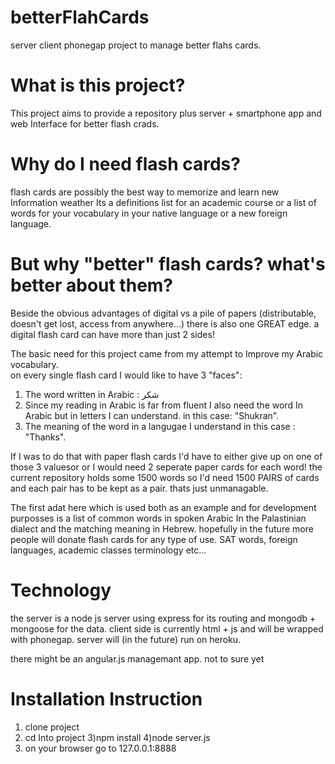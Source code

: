 # betterFlahCards
server client phonegap project to manage better flahs cards.    

# What is this project?
This project aims to provide a repository plus server + smartphone app and web Interface for better flash crads.    

# Why do I need flash cards?    
flash cards are possibly the best way to memorize and learn new Information weather Its a definitions list for an academic course or a list of words for your vocabulary in your native language or a new foreign language.     

# But why "better" flash cards? what's better about them?    
Beside the obvious advantages of digital vs a pile of papers (distributable, doesn't get lost, access from anywhere...)
there is also one GREAT edge. a digital flash card can have more than just 2 sides!    

The basic need for this project came from my attempt to Improve my Arabic vocabulary.    
on every single flash card I would like to have 3 "faces":    
1) The word written in Arabic : شكر    
2) Since my reading in Arabic is far from fluent I also need the word In Arabic but in letters I can understand. in this case: "Shukran".    
3) The meaning of the word in a langugae I understand in this case : "Thanks".    

If I was to do that with paper flash cards I'd have to either give up on one of those 3 valuesor or I would need 2 seperate
paper cards for each word! the current repository holds some 1500 words so I'd need 1500 PAIRS of cards and each pair has to be kept as a pair. thats just unmanagable.    

The first adat here which is used both as an example and for development purposses is a list of common words in spoken Arabic 
In the Palastinian dialect and the matching meaning in Hebrew. hopefully in the future more people will donate flash cards for
any type of use. SAT words, foreign languages, academic classes terminology etc...

# Technology
the server is a node js server using express for its routing and mongodb + mongoose for the data.
client side is currently html + js and will be wrapped with phonegap.
server will (in the future) run on heroku.

there might be an angular.js managemant app. not to sure yet

# Installation Instruction
1) clone project
2) cd Into project
3)npm install
4)node server.js
5) on your browser go to 127.0.0.1:8888
